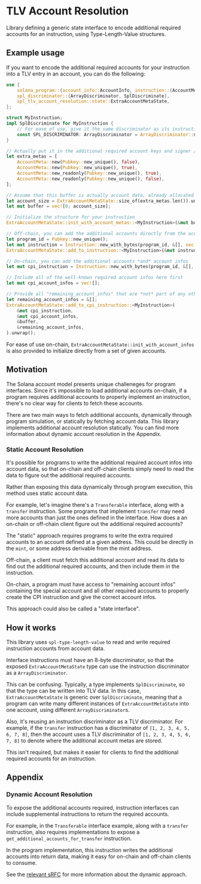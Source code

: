 # TLV Account Resolution

Library defining a generic state interface to encode additional required accounts
for an instruction, using Type-Length-Value structures.

## Example usage

If you want to encode the additional required accounts for your instruction
into a TLV entry in an account, you can do the following:

```rust
use {
    solana_program::{account_info::AccountInfo, instruction::{AccountMeta, Instruction}, pubkey::Pubkey},
    spl_discriminator::{ArrayDiscriminator, SplDiscriminate},
    spl_tlv_account_resolution::state::ExtraAccountMetaState,
};

struct MyInstruction;
impl SplDiscriminate for MyInstruction {
    // For ease of use, give it the same discriminator as its instruction definition
    const SPL_DISCRIMINATOR: ArrayDiscriminator = ArrayDiscriminator::new([1; ArrayDiscriminator::LENGTH]);
}

// Actually put it in the additional required account keys and signer / writable
let extra_metas = [
    AccountMeta::new(Pubkey::new_unique(), false),
    AccountMeta::new(Pubkey::new_unique(), true),
    AccountMeta::new_readonly(Pubkey::new_unique(), true),
    AccountMeta::new_readonly(Pubkey::new_unique(), false),
];

// Assume that this buffer is actually account data, already allocated to `account_size`
let account_size = ExtraAccountMetaState::size_of(extra_metas.len()).unwrap();
let mut buffer = vec![0; account_size];

// Initialize the structure for your instruction
ExtraAccountMetaState::init_with_account_metas::<MyInstruction>(&mut buffer, &extra_metas).unwrap();

// Off-chain, you can add the additional accounts directly from the account data
let program_id = Pubkey::new_unique();
let mut instruction = Instruction::new_with_bytes(program_id, &[], vec![]);
ExtraAccountMetaState::add_to_instruction::<MyInstruction>(&mut instruction, &buffer).unwrap();

// On-chain, you can add the additional accounts *and* account infos
let mut cpi_instruction = Instruction::new_with_bytes(program_id, &[], vec![]);

// Include all of the well-known required account infos here first
let mut cpi_account_infos = vec![]; 

// Provide all "remaining_account_infos" that are *not* part of any other known interface
let remaining_account_infos = &[]; 
ExtraAccountMetaState::add_to_cpi_instruction::<MyInstruction>(
    &mut cpi_instruction,
    &mut cpi_account_infos,
    &buffer,
    &remaining_account_infos,
).unwrap();
```

For ease of use on-chain, `ExtraAccountMetaState::init_with_account_infos` is also
provided to initialize directly from a set of given accounts.

## Motivation

The Solana account model presents unique challeneges for program interfaces.
Since it's impossible to load additional accounts on-chain, if a program requires
additional accounts to properly implement an instruction, there's no clear way
for clients to fetch these accounts.

There are two main ways to fetch additional accounts, dynamically through program
simulation, or statically by fetching account data. This library implements
additional account resolution statically. You can find more information about
dynamic account resolution in the Appendix.

### Static Account Resolution

It's possible for programs to write the additional required account infos
into account data, so that on-chain and off-chain clients simply need to read
the data to figure out the additional required accounts.

Rather than exposing this data dynamically through program execution, this method
uses static account data.

For example, let's imagine there's a `Transferable` interface, along with a
`transfer` instruction. Some programs that implement `transfer` may need more
accounts than just the ones defined in the interface. How does a an on-chain or
off-chain client figure out the additional required accounts?

The "static" approach requires programs to write the extra required accounts to
an account defined at a given address. This could be directly in the `mint`, or
some address derivable from the mint address.

Off-chain, a client must fetch this additional account and read its data to find
out the additional required accounts, and then include them in the instruction.

On-chain, a program must have access to "remaining account infos" containing the
special account and all other required accounts to properly create the CPI
instruction and give the correct account infos.

This approach could also be called a "state interface".

## How it works

This library uses `spl-type-length-value` to read and write required instruction
accounts from account data.

Interface instructions must have an 8-byte discriminator, so that the exposed
`ExtraAccountMetaState` type can use the instruction discriminator as a `ArrayDiscriminator`.

This can be confusing. Typically, a type implements `SplDiscriminate`, so that
the type can be written into TLV data. In this case, `ExtraAccountMetaState` is
generic over `SplDiscriminate`, meaning that a program can write many different instances of
`ExtraAccountMetaState` into one account, using different `ArrayDiscriminator`s.

Also, it's reusing an instruction discriminator as a TLV discriminator. For example,
if the `transfer` instruction has a discriminator of `[1, 2, 3, 4, 5, 6, 7, 8]`,
then the account uses a TLV discriminator of `[1, 2, 3, 4, 5, 6, 7, 8]` to denote
where the additional account metas are stored.

This isn't required, but makes it easier for clients to find the additional
required accounts for an instruction.

## Appendix

### Dynamic Account Resolution

To expose the additional accounts required, instruction interfaces can include
supplemental instructions to return the required accounts.

For example, in the `Transferable` interface example, along with a `transfer`
instruction, also requires implementations to expose a
`get_additional_accounts_for_transfer` instruction.

In the program implementation, this instruction writes the additional accounts
into return data, making it easy for on-chain and off-chain clients to consume.

See the
[relevant sRFC](https://forum.solana.com/t/srfc-00010-additional-accounts-request-transfer-spec/122)
for more information about the dynamic approach.
